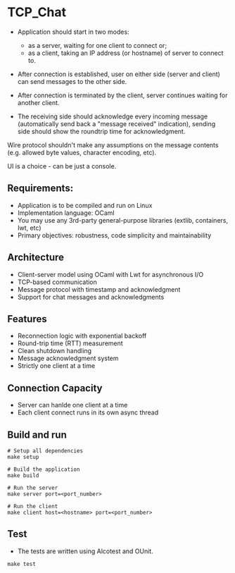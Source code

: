 # TCP_Chat

- Application should start in two modes:
    - as a server, waiting for one client to connect or;
    - as a client, taking an IP address (or hostname) of server to connect to.

- After connection is established, user on either side (server and client) can send messages to the other side.

- After connection is terminated by the client, server continues waiting for another client.

- The receiving side should acknowledge every incoming message (automatically send back a "message received" indication), sending side should show the roundtrip time for acknowledgment.

Wire protocol shouldn't make any assumptions on the message contents (e.g. allowed byte values, character encoding, etc).

UI is a choice - can be just a console.

## Requirements:

- Application is to be compiled and run on Linux
- Implementation language: OCaml
- You may use any 3rd-party general-purpose libraries (extlib, containers, lwt, etc)
- Primary objectives: robustness, code simplicity and maintainability

## Architecture
- Client-server model using OCaml with Lwt for asynchronous I/O
- TCP-based communication
- Message protocol with timestamp and acknowledgment
- Support for chat messages and acknowledgments

## Features
- Reconnection logic with exponential backoff
- Round-trip time (RTT) measurement
- Clean shutdown handling
- Message acknowledgment system
- Strictly one client at a time

## Connection Capacity
- Server can hanlde one client at a time
- Each client connect runs in its own async thread

## Build and run

```
# Setup all dependencies
make setup

# Build the application
make build

# Run the server
make server port=<port_number>

# Run the client
make client host=<hostname> port=<port_number>
```

## Test
- The tests are written using Alcotest and OUnit.

```
make test
```
